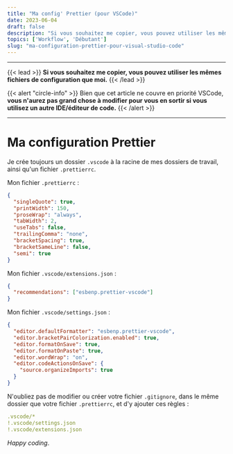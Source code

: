 ```yaml
---
title: "Ma config' Prettier (pour VSCode)"
date: 2023-06-04
draft: false
description: "Si vous souhaitez me copier, vous pouvez utiliser les mêmes fichiers de configuration que moi pour utiliser Prettier."
topics: ['Workflow', 'Débutant']
slug: "ma-configuration-prettier-pour-visual-studio-code"
---
```


---
{{< lead >}}
**Si vous souhaitez me copier, vous pouvez utiliser les mêmes fichiers de configuration que moi.**
{{< /lead >}}

{{< alert "circle-info" >}}
Bien que cet article ne couvre en priorité VSCode, **vous n'aurez pas grand chose à modifier pour vous en sortir si vous utilisez un autre IDE/éditeur de code.**
{{< /alert >}}

---

# Ma configuration Prettier

Je crée toujours un dossier `.vscode` à la racine de mes dossiers de travail, ainsi qu'un fichier `.prettierrc`.

Mon fichier `.prettierrc` :

```json
{
  "singleQuote": true,
  "printWidth": 150,
  "proseWrap": "always",
  "tabWidth": 2,
  "useTabs": false,
  "trailingComma": "none",
  "bracketSpacing": true,
  "bracketSameLine": false,
  "semi": true
}
```

Mon fichier `.vscode/extensions.json` :

```json
{
  "recommendations": ["esbenp.prettier-vscode"]
}
```

Mon fichier `.vscode/settings.json` :

```json
{
  "editor.defaultFormatter": "esbenp.prettier-vscode",
  "editor.bracketPairColorization.enabled": true,
  "editor.formatOnSave": true,
  "editor.formatOnPaste": true,
  "editor.wordWrap": "on",
  "editor.codeActionsOnSave": {
    "source.organizeImports": true
  }
}
```

N'oubliez pas de modifier ou créer votre fichier `.gitignore`, dans le même dossier que votre fichier `.prettierrc`, et d'y ajouter ces règles :

```yaml
.vscode/*
!.vscode/settings.json
!.vscode/extensions.json
```

_Happy coding_.

